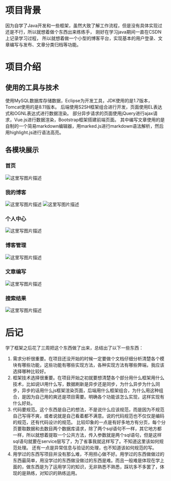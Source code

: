 # **项目背景**
因为自学了Java开发和一些框架，虽然大致了解工作流程，但是没有具体实现过还是不行，所以就想着做个东西出来练练手，
刚好在学习java期间一直在CSDN上记录学习过程，
所以就想着做一个小型的博客平台，实现基本的用户登录、文章编写与发布、文章分类归档等功能。
# **项目介绍**
## **使用的工具与技术**
  使用MySQL数据库存储数据，Eclipse为开发工具，JDK使用的是1.7版本，Tomcat使用的是8.11版本。
  后端使用S2SH框架组合进行开发，页面使用EL表达式和OGNL表达式进行数据渲染。
  部分异步请求的页面使用jQuery进行ajax请求，Vue.js进行数据渲染，Bootstrap框架搭建前端页面。 
  其中编写文章使用的是自制的一个简易markdown编辑器，用marked.js进行markdown语法解析，然后用highlight.js进行语法高亮。
## **各模块展示**
### **首页**
![这里写图片描述](http://img.blog.csdn.net/20170323192237900?watermark/2/text/aHR0cDovL2Jsb2cuY3Nkbi5uZXQvTmljb3J1aQ==/font/5a6L5L2T/fontsize/400/fill/I0JBQkFCMA==/dissolve/70/gravity/SouthEast)
### **我的博客**
![这里写图片描述](http://img.blog.csdn.net/20170323192311229?watermark/2/text/aHR0cDovL2Jsb2cuY3Nkbi5uZXQvTmljb3J1aQ==/font/5a6L5L2T/fontsize/400/fill/I0JBQkFCMA==/dissolve/70/gravity/SouthEast)
![这里写图片描述](http://img.blog.csdn.net/20170323192329161?watermark/2/text/aHR0cDovL2Jsb2cuY3Nkbi5uZXQvTmljb3J1aQ==/font/5a6L5L2T/fontsize/400/fill/I0JBQkFCMA==/dissolve/70/gravity/SouthEast)
### **个人中心**
 ![这里写图片描述](http://img.blog.csdn.net/20170323192356370?watermark/2/text/aHR0cDovL2Jsb2cuY3Nkbi5uZXQvTmljb3J1aQ==/font/5a6L5L2T/fontsize/400/fill/I0JBQkFCMA==/dissolve/70/gravity/SouthEast)
### **博客管理**
 ![这里写图片描述](http://img.blog.csdn.net/20170323192407756?watermark/2/text/aHR0cDovL2Jsb2cuY3Nkbi5uZXQvTmljb3J1aQ==/font/5a6L5L2T/fontsize/400/fill/I0JBQkFCMA==/dissolve/70/gravity/SouthEast)
### **文章编写**
![这里写图片描述](http://img.blog.csdn.net/20170323192420714?watermark/2/text/aHR0cDovL2Jsb2cuY3Nkbi5uZXQvTmljb3J1aQ==/font/5a6L5L2T/fontsize/400/fill/I0JBQkFCMA==/dissolve/70/gravity/SouthEast)
### **搜索结果**
![这里写图片描述](http://img.blog.csdn.net/20170713080423239?watermark/2/text/aHR0cDovL2Jsb2cuY3Nkbi5uZXQvTmljb3J1aQ==/font/5a6L5L2T/fontsize/400/fill/I0JBQkFCMA==/dissolve/70/gravity/SouthEast)
# **后记**
学了框架之后花了三周把这个东西做了出来，总结出了以下一些东西：
1. 需求分析很重要。在项目还没开始的时候一定要做个文档仔细分析清楚各个模块有哪些功能，这些功能有哪些实现方法，各种实现方法有哪些弊端，我应该选择哪种比较好。
2. 框架技术选择很重要。在项目开始之初就要想清楚各个部分用什么框架用什么技术，比如说UI用什么写，数据刷新是异步还是同步，为什么异步为什么同步，异步的话用什么js框架渲染页面，后端用什么框架组合，为什么用这种组合，是因为自己用的爽还是项目需要。明确各个功能该怎么实现，这样实现有什么好处。
3. 代码要规范。这个东西是自己的想法，不是说什么应该规范，而是因为不规范自己写得不爽，或者说就是自己看着都不满意。说的代码规范也不仅仅是编码的规范，还有代码设计的规范。
  比较印象的一点是有好多地方有分页，每个分页要取数据和去数目两个数据库请求，除了两个sql语句不一样，其它地方都一样，所以就想着提取一个公共方法，传入参数就是两个sql语句，但是这样sql语句就要在service层写了，为了省事我就这样写了。不知道这里该如何规范处理。
  还有一点是异常信息与验证的处理，也不知道该如何规范的写。
4. 用学过的东西写项目并没有那么难，不用担心做不好。用学过的东西做做过的东西最简单，用没学过的东西做没做过的东西是难。而且一般难是体现在学上面的，做东西是为了运用学习的知识，无非熟悉不熟悉，踩坑多不多罢了，体现的是熟练，对知识的熟练运用。

